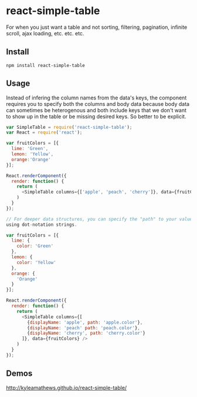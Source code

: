 react-simple-table
==================

For when you just want a table and not sorting, filtering, pagination,
infinite scroll, ajax loading, etc. etc. etc.

## Install
`npm install react-simple-table`

## Usage
Instead of infering the column names from the data's keys, the component
requires you to specify both the columns and body data
because body data can sometimes be heterogenous and both include keys
that we don't want to show up in the table or be missing desired keys. So better
to be explicit.

````javascript
var SimpleTable = require('react-simple-table');
var React = require('react');

var fruitColors = [{
  lime: 'Green',
  lemon: 'Yellow',
  orange:'Orange'
}];

React.renderComponent({
  render: function() {
    return (
      <SimpleTable columns={['apple', 'peach', 'cherry']}, data={fruitColors} />
    )
  }
});

// For deeper data structures, you can specify the "path" to your values
using dot-notation strings.

var fruitColors = [{
  lime: {
    color: 'Green'
  },
  lemon: {
    color: 'Yellow'
  },
  orange: {
    'Orange'
  }
}];

React.renderComponent({
  render: function() {
    return (
      <SimpleTable columns={[
        {displayName: 'apple', path: 'apple.color'},
        {displayName: 'peach' path: 'peach.color'},
        {displayName: 'cherry', path: 'cherry.color'}
      ]}, data={fruitColors} />
    )
  }
});
````

## Demos
http://kyleamathews.github.io/react-simple-table/
